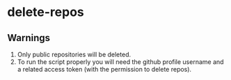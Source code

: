 # delete-repos
## Warnings
1. Only public repositories will be deleted.
2. To run the script properly you will need the github profile username and a related access token (with the permission to delete repos).
